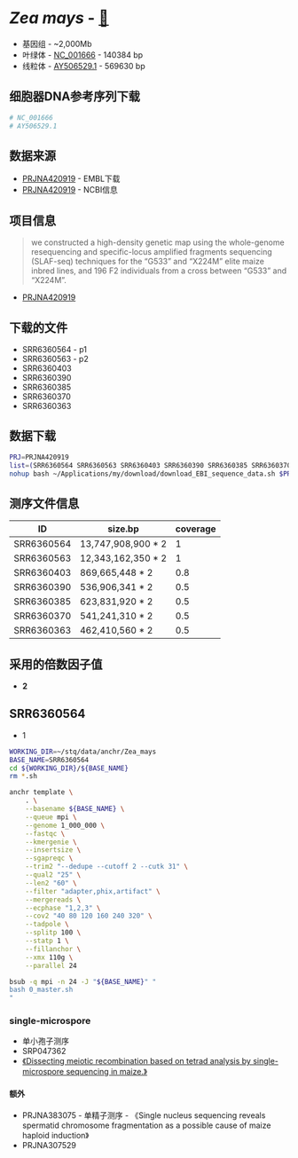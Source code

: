 
# *Zea mays* - [🌽](https://maizegdb.org/)
+ 基因组 - ~2,000Mb
+ 叶绿体 - [NC_001666](https://www.ncbi.nlm.nih.gov/nuccore/NC_001666.2/) - 140384 bp
+ 线粒体 - [AY506529.1](https://www.ncbi.nlm.nih.gov/nuccore/AY506529.1) - 569630 bp

## 细胞器DNA参考序列下载
```bash
# NC_001666
# AY506529.1
```

## 数据来源
+ [PRJNA420919](https://www.ebi.ac.uk/ena/data/view/PRJNA420919) - EMBL下载
+ [PRJNA420919](https://www.ncbi.nlm.nih.gov/bioproject/420919) - NCBI信息

## 项目信息
> we constructed a high-density genetic map using the whole-genome resequencing and specific-locus amplified fragments sequencing (SLAF-seq) techniques for the “G533” and “X224M” elite maize inbred lines, and 196 F2 individuals from a cross between “G533” and “X224M”.

+ [PRJNA420919](https://trace.ncbi.nlm.nih.gov/Traces/study/?acc=PRJNA420919&go=go)

## 下载的文件
+ SRR6360564 - p1
+ SRR6360563 - p2
+ SRR6360403
+ SRR6360390
+ SRR6360385
+ SRR6360370
+ SRR6360363

## 数据下载
```bash
PRJ=PRJNA420919
list=(SRR6360564 SRR6360563 SRR6360403 SRR6360390 SRR6360385 SRR6360370 SRR6360363)
nohup bash ~/Applications/my/download/download_EBI_sequence_data.sh $PRJ ${list[@]} &
```

## 测序文件信息
| ID | size.bp | coverage |
| --- | --- | --- |
| SRR6360564 | 13,747,908,900 * 2 | 1 |
| SRR6360563 | 12,343,162,350 * 2 | 1 |
| SRR6360403 | 869,665,448 * 2 | 0.8 |
| SRR6360390 | 536,906,341 * 2 | 0.5 |
| SRR6360385 | 623,831,920 * 2 | 0.5 |
| SRR6360370 | 541,241,310 * 2 | 0.5 |
| SRR6360363 | 462,410,560 * 2 | 0.5 |

## 采用的倍数因子值
+ **2**

## SRR6360564
+ 1
```bash
WORKING_DIR=~/stq/data/anchr/Zea_mays
BASE_NAME=SRR6360564
cd ${WORKING_DIR}/${BASE_NAME}
rm *.sh

anchr template \
    . \
    --basename ${BASE_NAME} \
    --queue mpi \
    --genome 1_000_000 \
    --fastqc \
    --kmergenie \
    --insertsize \
    --sgapreqc \
    --trim2 "--dedupe --cutoff 2 --cutk 31" \
    --qual2 "25" \
    --len2 "60" \
    --filter "adapter,phix,artifact" \
    --mergereads \
    --ecphase "1,2,3" \
    --cov2 "40 80 120 160 240 320" \
    --tadpole \
    --splitp 100 \
    --statp 1 \
    --fillanchor \
    --xmx 110g \
    --parallel 24

bsub -q mpi -n 24 -J "${BASE_NAME}" "
bash 0_master.sh
"
```

### single-microspore
+ 单小孢子测序
+ SRP047362
+ [《Dissecting meiotic recombination based on tetrad analysis by single-microspore sequencing in maize.》](https://www.ncbi.nlm.nih.gov/pmc/articles/PMC4383000/)

#### 额外
+ PRJNA383075 - 单精子测序 - 《Single nucleus sequencing reveals spermatid chromosome fragmentation as a possible cause of maize haploid induction》
+ PRJNA307529
